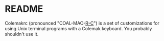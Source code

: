 README
======

Colemakrc (pronounced "COAL-MAC-[R-C][wiki-rc]") is a set of
customizations for using Unix terminal programs with a Colemak keyboard.
You probably shouldn't use it.

[wiki-rc]: https://en.wikipedia.org/wiki/Run_commands

